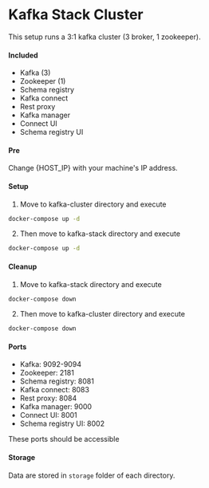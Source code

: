 # Kafka Stack Cluster
This setup runs a 3:1 kafka cluster (3 broker, 1 zookeeper).

#### Included
- Kafka (3)
- Zookeeper (1)
- Schema registry
- Kafka connect
- Rest proxy
- Kafka manager
- Connect UI
- Schema registry UI

#### Pre
Change {HOST_IP} with your machine's IP address.

#### Setup

1. Move to kafka-cluster directory and execute
```bash
docker-compose up -d
```

2. Then move to kafka-stack directory and execute
```bash
docker-compose up -d
```

#### Cleanup

1. Move to kafka-stack directory and execute
```bash
docker-compose down
```

2. Then move to kafka-cluster directory and execute
```bash
docker-compose down
```

#### Ports
- Kafka: 9092-9094
- Zookeeper: 2181
- Schema registry: 8081
- Kafka connect: 8083
- Rest proxy: 8084
- Kafka manager: 9000
- Connect UI: 8001
- Schema registry UI: 8002

These ports should be accessible

#### Storage
Data are stored in `storage` folder of each directory.
